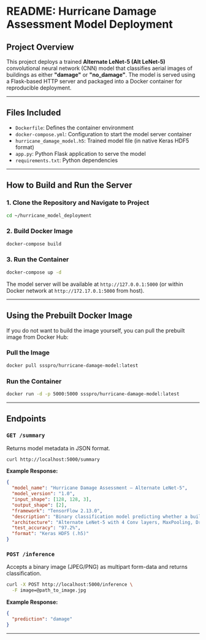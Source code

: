 # README: Hurricane Damage Assessment Model Deployment

## Project Overview
This project deploys a trained **Alternate LeNet-5 (Alt LeNet-5)** convolutional neural network (CNN) model that classifies aerial images of buildings as either **"damage"** or **"no_damage"**. The model is served using a Flask-based HTTP server and packaged into a Docker container for reproducible deployment.

---

## Files Included
- `Dockerfile`: Defines the container environment
- `docker-compose.yml`: Configuration to start the model server container
- `hurricane_damage_model.h5`: Trained model file (in native Keras HDF5 format)
- `app.py`: Python Flask application to serve the model
- `requirements.txt`: Python dependencies

---

## How to Build and Run the Server

### 1. Clone the Repository and Navigate to Project
```bash
cd ~/hurricane_model_deployment
```

### 2. Build Docker Image
```bash
docker-compose build
```

### 3. Run the Container
```bash
docker-compose up -d
```
The model server will be available at `http://127.0.0.1:5000` (or within Docker network at `http://172.17.0.1:5000` from host).

---

## Using the Prebuilt Docker Image
If you do not want to build the image yourself, you can pull the prebuilt image from Docker Hub:

### Pull the Image
```bash
docker pull ssspro/hurricane-damage-model:latest
```

### Run the Container
```bash
docker run -d -p 5000:5000 ssspro/hurricane-damage-model:latest
```

---

## Endpoints

### `GET /summary`
Returns model metadata in JSON format.
```bash
curl http://localhost:5000/summary
```
**Example Response:**
```json
{
  "model_name": "Hurricane Damage Assessment — Alternate LeNet-5",
  "model_version": "1.0",
  "input_shape": [128, 128, 3],
  "output_shape": [2],
  "framework": "TensorFlow 2.13.0",
  "description": "Binary classification model predicting whether a building has hurricane damage",
  "architecture": "Alternate LeNet-5 with 4 Conv layers, MaxPooling, Dropout and Dense layers",
  "test_accuracy": "97.2%",
  "format": "Keras HDF5 (.h5)"
}
```

### `POST /inference`
Accepts a binary image (JPEG/PNG) as multipart form-data and returns classification.
```bash
curl -X POST http://localhost:5000/inference \
  -F image=@path_to_image.jpg
```
**Example Response:**
```json
{
  "prediction": "damage"
}
```

---

